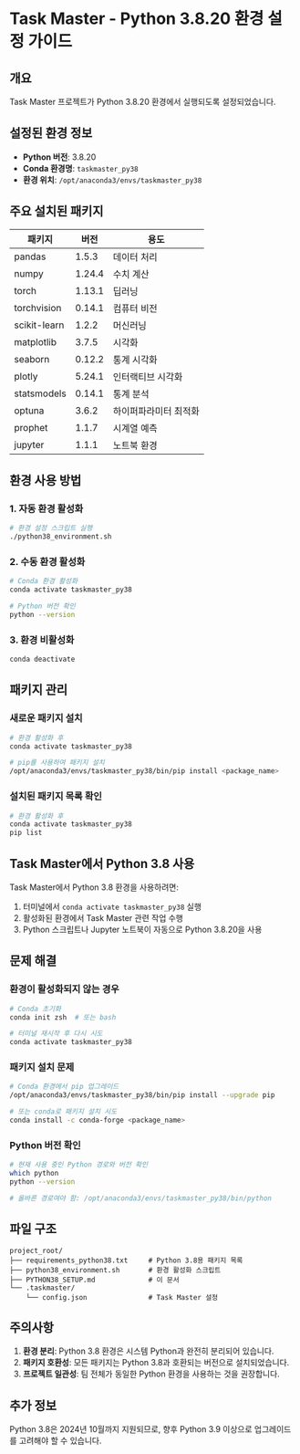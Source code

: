# Task Master - Python 3.8.20 환경 설정 가이드

## 개요

Task Master 프로젝트가 Python 3.8.20 환경에서 실행되도록 설정되었습니다.

## 설정된 환경 정보

- **Python 버전**: 3.8.20
- **Conda 환경명**: `taskmaster_py38`
- **환경 위치**: `/opt/anaconda3/envs/taskmaster_py38`

## 주요 설치된 패키지

| 패키지 | 버전 | 용도 |
|--------|------|------|
| pandas | 1.5.3 | 데이터 처리 |
| numpy | 1.24.4 | 수치 계산 |
| torch | 1.13.1 | 딥러닝 |
| torchvision | 0.14.1 | 컴퓨터 비전 |
| scikit-learn | 1.2.2 | 머신러닝 |
| matplotlib | 3.7.5 | 시각화 |
| seaborn | 0.12.2 | 통계 시각화 |
| plotly | 5.24.1 | 인터랙티브 시각화 |
| statsmodels | 0.14.1 | 통계 분석 |
| optuna | 3.6.2 | 하이퍼파라미터 최적화 |
| prophet | 1.1.7 | 시계열 예측 |
| jupyter | 1.1.1 | 노트북 환경 |

## 환경 사용 방법

### 1. 자동 환경 활성화

```bash
# 환경 설정 스크립트 실행
./python38_environment.sh
```

### 2. 수동 환경 활성화

```bash
# Conda 환경 활성화
conda activate taskmaster_py38

# Python 버전 확인
python --version
```

### 3. 환경 비활성화

```bash
conda deactivate
```

## 패키지 관리

### 새로운 패키지 설치

```bash
# 환경 활성화 후
conda activate taskmaster_py38

# pip를 사용하여 패키지 설치
/opt/anaconda3/envs/taskmaster_py38/bin/pip install <package_name>
```

### 설치된 패키지 목록 확인

```bash
# 환경 활성화 후
conda activate taskmaster_py38
pip list
```

## Task Master에서 Python 3.8 사용

Task Master에서 Python 3.8 환경을 사용하려면:

1. 터미널에서 `conda activate taskmaster_py38` 실행
2. 활성화된 환경에서 Task Master 관련 작업 수행
3. Python 스크립트나 Jupyter 노트북이 자동으로 Python 3.8.20을 사용

## 문제 해결

### 환경이 활성화되지 않는 경우

```bash
# Conda 초기화
conda init zsh  # 또는 bash

# 터미널 재시작 후 다시 시도
conda activate taskmaster_py38
```

### 패키지 설치 문제

```bash
# Conda 환경에서 pip 업그레이드
/opt/anaconda3/envs/taskmaster_py38/bin/pip install --upgrade pip

# 또는 conda로 패키지 설치 시도
conda install -c conda-forge <package_name>
```

### Python 버전 확인

```bash
# 현재 사용 중인 Python 경로와 버전 확인
which python
python --version

# 올바른 경로여야 함: /opt/anaconda3/envs/taskmaster_py38/bin/python
```

## 파일 구조

```
project_root/
├── requirements_python38.txt     # Python 3.8용 패키지 목록
├── python38_environment.sh       # 환경 활성화 스크립트
├── PYTHON38_SETUP.md             # 이 문서
└── .taskmaster/
    └── config.json               # Task Master 설정
```

## 주의사항

1. **환경 분리**: Python 3.8 환경은 시스템 Python과 완전히 분리되어 있습니다.
2. **패키지 호환성**: 모든 패키지는 Python 3.8과 호환되는 버전으로 설치되었습니다.
3. **프로젝트 일관성**: 팀 전체가 동일한 Python 환경을 사용하는 것을 권장합니다.

## 추가 정보

Python 3.8은 2024년 10월까지 지원되므로, 향후 Python 3.9 이상으로 업그레이드를 고려해야 할 수 있습니다. 